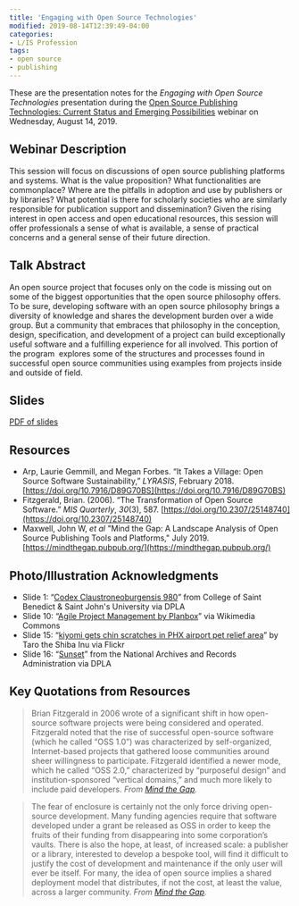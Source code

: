 ```yaml
---
title: 'Engaging with Open Source Technologies'
modified: 2019-08-14T12:39:49-04:00
categories:
- L/IS Profession
tags:
- open source
- publishing
---
```


These are the presentation notes for the _Engaging with Open Source Technologies_ presentation during the [Open Source Publishing Technologies: Current Status and Emerging Possibilities](https://www.niso.org/events/2019/08/open-source-publishing-technologies-current-status-and-emerging-possibilities) webinar on Wednesday, August 14, 2019.

## Webinar Description
This session will focus on discussions of open source publishing platforms and systems. What is the value proposition? What functionalities are commonplace? Where are the pitfalls in adoption and use by publishers or by libraries? What potential is there for scholarly societies who are similarly responsible for publication support and dissemination? Given the rising interest in open access and open educational resources, this session will offer professionals a sense of what is available, a sense of practical concerns and a general sense of their future direction.

## Talk Abstract
An open source project that focuses only on the code is missing out on some of the biggest opportunities that the open source philosophy offers. To be sure, developing software with an open source philosophy brings a diversity of knowledge and shares the development burden over a wide group. But a community that embraces that philosophy in the conception, design, specification, and development of a project can build exceptionally useful software and a fulfilling experience for all involved. This portion of the program  explores some of the structures and processes found in successful open source communities using examples from projects inside and outside of field.

## Slides
<script async class="speakerdeck-embed" data-id="d241f6102aef4ca480d61dacaf636228" data-ratio="1.77777777777778" src="//speakerdeck.com/assets/embed.js"></script>
<a href="/assets/attachments/Engaging%20with%20Open%20Source%20—%20Open%20Source%20Publishing%20Technologies%20–%20NISO%20August%202019%20webinar.pdf">PDF of slides</a>

## Resources
* Arp, Laurie Gemmill, and Megan Forbes. “It Takes a Village: Open Source Software Sustainability,” _LYRASIS_, February 2018. [https://doi.org/10.7916/D89G70BS](https://doi.org/10.7916/D89G70BS)
* Fitzgerald, Brian. (2006). “The Transformation of Open Source Software.” _MIS Quarterly_, _30_(3), 587. [https://doi.org/10.2307/25148740](https://doi.org/10.2307/25148740)
* Maxwell, John W, _et al_ "Mind the Gap: A Landscape Analysis of Open Source Publishing Tools and Platforms," July 2019. [https://mindthegap.pubpub.org/](https://mindthegap.pubpub.org/)

## Photo/Illustration Acknowledgments
* Slide 1: “[Codex Claustroneoburgensis 980](https://dp.la/item/dc1526fc73a2abcb78fd456a12778de3)” from College of Saint Benedict & Saint John's University via DPLA
* Slide 10: “[Agile Project Management by Planbox](https://commons.wikimedia.org/wiki/File:Agile_Project_Management_by_Planbox.png)” via Wikimedia Commons
* Slide 15: “[kiyomi gets chin scratches in PHX airport pet relief area](https://www.flickr.com/photos/_tar0_/6967547542/in/photolist-bBGv93-5ZsHQU-uNFz8-bGdrED-4YscTw-6ZCHH5-HhkYY-94RncW-dMCF9Z-2xuQJ6-9rQk2j-9v6ite-5UyvXd-e3wYih-6xxPgP-C9ZYx-cFB1Jw-6Gzd8N-6d5bvw-9a4YJn-4AV8at-9yFvZ3-p79vPP-7xUBpb-71Sfps-4BTwd-rEam5a-rC8ZYL-YXmEzy-yphUdk-7qnHh-sccT6-2aiixLo-xfqMuQ-aW7Aoi-6obYj8-d2ANf-ikpvAF-i27UwW-7QNpSt-aahz9T-PuWDh-o1zDaz-6xRKbA-6u8XJm-9TJEtN-e9G7ki-5Y48vy-ikyZrn-ihD6Vq)” by Taro the Shiba Inu via Flickr
* Slide 16: “[Sunset](https://dp.la/item/807707cd1b03aae74545cc7c99d6bd80)” from the National Archives and Records Administration via DPLA

## Key Quotations from Resources
> Brian Fitzgerald in 2006 wrote of a significant shift in how open-source software projects were being considered and operated. Fitzgerald noted that the rise of successful open-source software (which he called “OSS 1.0”) was characterized by self-organized, Internet-based projects that gathered loose communities around sheer willingness to participate. Fitzgerald identified a newer mode, which he called “OSS 2.0,” characterized by “purposeful design” and institution-sponsored “vertical domains,” and much more likely to include paid developers.
_From [Mind the Gap](https://mindthegap.pubpub.org/pub/gei072ab/branch/1/1?from=1689&to=2240)._

> The fear of enclosure is certainly not the only force driving open-source development. Many funding agencies require that software developed under a grant be released as OSS in order to keep the fruits of their funding from disappearing into some corporation’s vaults. There is also the hope, at least, of increased scale: a publisher or a library, interested to develop a bespoke tool, will find it difficult to justify the cost of development and maintenance if the only user will ever be itself. For many, the idea of open source implies a shared deployment model that distributes, if not the cost, at least the value, across a larger community. _From [Mind the Gap](https://mindthegap.pubpub.org/pub/gei072ab/branch/1/1?from=5908&to=6556)._